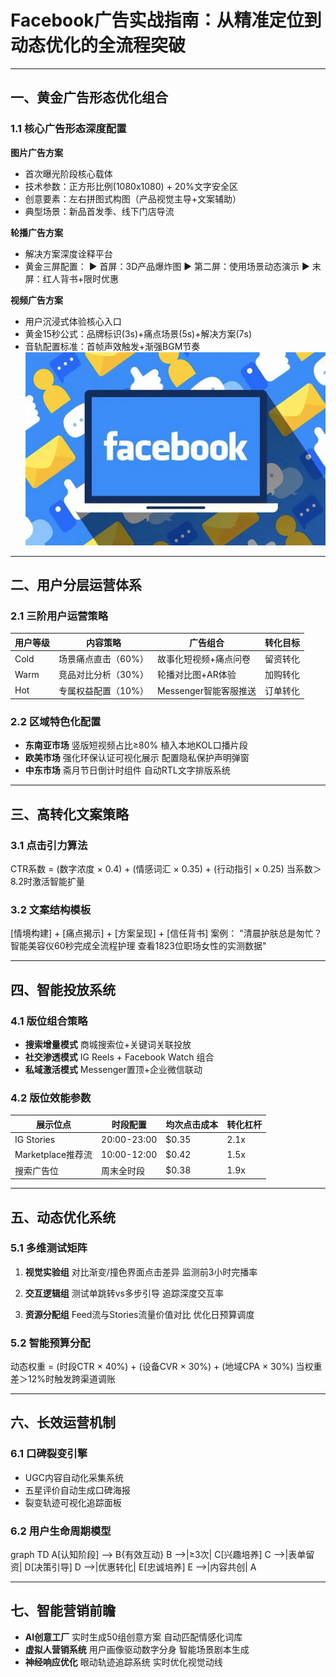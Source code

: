 
# Facebook广告实战指南：从精准定位到动态优化的全流程突破

---

## 一、黄金广告形态优化组合
### 1.1 核心广告形态深度配置
**图片广告方案**
- 首次曝光阶段核心载体
- 技术参数：正方形比例(1080x1080) + 20%文字安全区
- 创意要素：左右拼图式构图（产品视觉主导+文案辅助）
- 典型场景：新品首发季、线下门店导流

**轮播广告方案**
- 解决方案深度诠释平台
- 黄金三屏配置：
  ▶ 首屏：3D产品爆炸图
  ▶ 第二屏：使用场景动态演示
  ▶ 末屏：红人背书+限时优惠

**视频广告方案**
- 用户沉浸式体验核心入口
- 黄金15秒公式：品牌标识(3s)+痛点场景(5s)+解决方案(7s)
- 音轨配置标准：首帧声效触发+渐强BGM节奏
![替代文字](微信图片_20250402110514.png)
---

## 二、用户分层运营体系
### 2.1 三阶用户运营策略
| 用户等级 | 内容策略                | 广告组合                | 转化目标  |
|----------|-------------------------|-------------------------|-----------|
| Cold     | 场景痛点直击（60%）     | 故事化短视频+痛点问卷   | 留资转化  |
| Warm     | 竞品对比分析（30%）     | 轮播对比图+AR体验       | 加购转化  |
| Hot      | 专属权益配置（10%）     | Messenger智能客服推送   | 订单转化  |

### 2.2 区域特色化配置
- **东南亚市场**
  竖版短视频占比≥80%
  植入本地KOL口播片段
- **欧美市场**
  强化环保认证可视化展示
  配置隐私保护声明弹窗
- **中东市场**
  斋月节日倒计时组件
  自动RTL文字排版系统

---

## 三、高转化文案策略
### 3.1 点击引力算法

CTR系数 = 
(数字浓度 × 0.4) + 
(情感词汇 × 0.35) + 
(行动指引 × 0.25)
当系数＞8.2时激活智能扩量


### 3.2 文案结构模板

[情境构建] + [痛点揭示] + [方案呈现] + [信任背书]
案例：
"清晨护肤总是匆忙？ 
智能美容仪60秒完成全流程护理
查看1823位职场女性的实测数据"


---

## 四、智能投放系统
### 4.1 版位组合策略
- **搜索增量模式**
  商城搜索位+关键词关联投放
- **社交渗透模式**
  IG Reels + Facebook Watch 组合
- **私域激活模式**
  Messenger置顶+企业微信联动

### 4.2 版位效能参数
| 展示位点          | 时段配置        | 均次点击成本 | 转化杠杆 |
|-------------------|----------------|--------------|----------|
| IG Stories        | 20:00-23:00    | $0.35        | 2.1x     |
| Marketplace推荐流 | 10:00-12:00    | $0.42        | 1.5x     |
| 搜索广告位        | 周末全时段     | $0.38        | 1.9x     |

---

## 五、动态优化系统
### 5.1 多维测试矩阵
1. **视觉实验组**
   对比渐变/撞色界面点击差异
   监测前3小时完播率

2. **交互逻辑组**
   测试单跳转vs多步引导
   追踪深度交互率

3. **资源分配组**
   Feed流与Stories流量价值对比
   优化日预算调度

### 5.2 智能预算分配

动态权重 = 
(时段CTR × 40%) + 
(设备CVR × 30%) + 
(地域CPA × 30%)
当权重差＞12%时触发跨渠道调账


---

## 六、长效运营机制
### 6.1 口碑裂变引擎
- UGC内容自动化采集系统
- 五星评价自动生成口碑海报
- 裂变轨迹可视化追踪面板

### 6.2 用户生命周期模型

graph TD
A[认知阶段] --> B{有效互动}
B -->|≥3次| C[兴趣培养]
C -->|表单留资| D[决策引导]
D -->|优惠转化| E[忠诚培养]
E -->|内容共创| A


---

## 七、智能营销前瞻
- **AI创意工厂**
  实时生成50组创意方案
  自动匹配情感化词库
- **虚拟人营销系统**
  用户画像驱动数字分身
  智能场景剧本生成
- **神经响应优化**
  眼动轨迹追踪系统
  实时优化视觉动线
```
